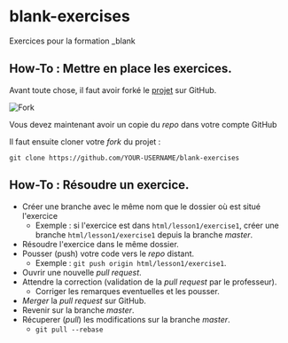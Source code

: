 # blank-exercises

Exercices pour la formation _blank

## How-To : Mettre en place les exercices.

Avant toute chose, il faut avoir forké le [projet](https://github.com/blank-project/blank-exercises) sur GitHub.

![Fork](https://help.github.com/assets/images/help/repository/fork_button.jpg)

Vous devez maintenant avoir un copie du _repo_ dans votre compte GitHub

Il faut ensuite cloner votre _fork_ du projet :

```
git clone https://github.com/YOUR-USERNAME/blank-exercises
```

## How-To : Résoudre un exercice.

- Créer une branche avec le même nom que le dossier où est situé l'exercice
    - Exemple : si l'exercice est dans `html/lesson1/exercise1`, créer une branche `html/lesson1/exercise1` depuis la branche _master_.
- Résoudre l'exercice dans le même dossier.
- Pousser (push) votre code vers le _repo_ distant.
    - Exemple : `git push origin html/lesson1/exercise1`.
- Ouvrir une nouvelle _pull request_.
- Attendre la correction (validation de la _pull request_ par le professeur).
    - Corriger les remarques eventuelles et les pousser.
- _Merger_ la _pull request_ sur GitHub.
- Revenir sur la branche _master_.
- Récuperer (_pull_) les modifications sur la branche _master_.
    - `git pull --rebase`
